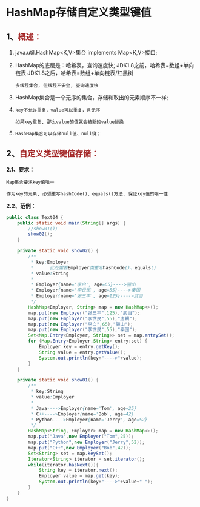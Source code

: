 # HashMap存储自定义类型键值

## 1、<span style="color:brown">概述：</span> 

1. java.util.HashMap<K,V>集合 implements Map<K,V>接口;

2. HashMap的底层是：哈希表，查询速度快;
   	JDK1.8之前，哈希表=数组+单向链表
   	JDK1.8之后，哈希表=数组+单向链表/红黑树
   
   ```apl
   多线程集合, 但线程不安全, 查询速度快
   ```
   
3. HashMap集合是一个无序的集合，存储和取出的元素顺序不一样;

4. `key不允许重复，value可以重复，且无序`

   ```apl
   如果key重复, 那么value的值就会被新的value替换
   ```
   
5. `HashMap集合可以存储null值、null键；`


## 2、<span style="color:brown">自定义类型键值存储：</span>

**2.1、要求：**

`Map集合要求key值唯一`

```apl
作为key的元素, 必须重写hashCode()、equals()方法, 保证key值的唯一性
```

**2.2、范例：**

```java
public class Text04 {
    public static void main(String[] args) {
        //show01();
        show02();
    }

    private static void show02() {
        /**
         * key:Employer
         *      此处需要Employer类重写hashCode()、equals()
         * value:String
         *
         * Employer{name='李白', age=65}---->骊山
         * Employer{name='李世民', age=55}---->秦国
         * Employer{name='张三丰', age=125}---->武当
         */
        HashMap<Employer, String> map = new HashMap<>();
        map.put(new Employer("张三丰",125),"武当");
        map.put(new Employer("李世民",55),"唐朝");
        map.put(new Employer("李白",65),"骊山");
        map.put(new Employer("李世民",55),"秦国");
        Set<Map.Entry<Employer, String>> set = map.entrySet();
        for (Map.Entry<Employer,String> entry:set) {
            Employer key = entry.getKey();
            String value = entry.getValue();
            System.out.println(key+"---->"+value);
        }
    }

    private static void show01() {
        /**
         * key:String
         * value:Employer
         *
         * Java---->Employer{name='Tom', age=25}
         * C++---->Employer{name='Bob', age=42}
         * Python---->Employer{name='Jerry', age=52}
         */
        HashMap<String, Employer> map = new HashMap<>();
        map.put("Java",new Employer("Tom",25));
        map.put("Python",new Employer("Jerry",52));
        map.put("C++",new Employer("Bob",42));
        Set<String> set = map.keySet();
        Iterator<String> iterator = set.iterator();
        while(iterator.hasNext()){
            String key = iterator.next();
            Employer value = map.get(key);
            System.out.println(key+"---->"+value+" ");
        }
    }
}
```

